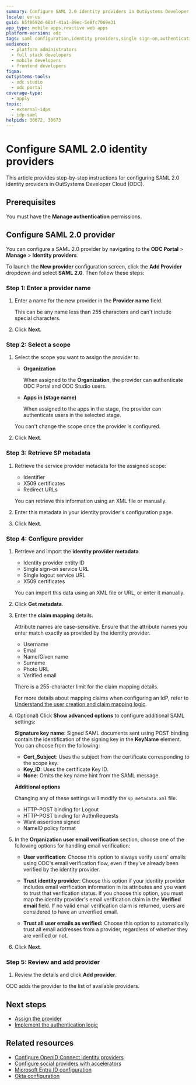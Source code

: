 ```yaml
---
summary: Configure SAML 2.0 identity providers in OutSystems Developer Cloud (ODC) for enterprise authentication and single sign-on.
locale: en-us
guid: b5f8692d-68bf-41a1-89ec-5e8fc7069e31
app_type: mobile apps,reactive web apps
platform-version: odc
tags: saml configuration,identity providers,single sign-on,authentication
audience:
  - platform administrators
  - full stack developers
  - mobile developers
  - frontend developers
figma:
outsystems-tools:
  - odc studio
  - odc portal
coverage-type:
  - apply
topic:
  - external-idps
  - idp-saml
helpids: 30672, 30673
---
```


# Configure SAML 2.0 identity providers

This article provides step-by-step instructions for configuring SAML 2.0 identity providers in OutSystems Developer Cloud (ODC).

## Prerequisites

You must have the **Manage authentication** permissions.

## Configure SAML 2.0 provider

You can configure a SAML 2.0 provider by navigating to the **ODC Portal** > **Manage** > **Identity providers**.

To launch the **New provider** configuration screen, click the **Add Provider** dropdown and select **SAML 2.0**. Then follow these steps:

### Step 1: Enter a provider name

1. Enter a name for the new provider in the **Provider name** field.

    This can be any name less than 255 characters and can't include special characters.

1. Click **Next**.

### Step 2: Select a scope

1. Select the scope you want to assign the provider to.

    * **Organization**

      When assigned to the **Organization**, the provider can authenticate ODC Portal and ODC Studio users.

    * **Apps in (stage name)**

      When assigned to the apps in the stage, the provider can authenticate users in the selected stage.

    <div class="info" markdown="1">

    You can't change the scope once the provider is configured.

    </div>

1. Click **Next**.

### Step 3: Retrieve SP metadata

1. Retrieve the service provider metadata for the assigned scope:

    * Identifier
    * X509 certificates
    * Redirect URLs

    You can retrieve this information using an XML file or manually.

1. Enter this metadata in your identity provider's configuration page.

1. Click **Next**.

### Step 4: Configure provider

1. Retrieve and import the **identity provider metadata**.

    * Identity provider entity ID
    * Single sign-on service URL
    * Single logout service URL
    * X509 certificates

    You can import this data using an XML file or URL, or enter it manually.

1. Click **Get metadata**.

1. Enter the **claim mapping** details.

    <div class="info" markdown="1">

    Attribute names are case-sensitive. Ensure that the attribute names you enter match exactly as provided by the identity provider.

    </div>

    * Username
    * Email
    * Name/Given name
    * Surname
    * Photo URL
    * Verified email

    <div class="info" markdown="1">

    There is a 255-character limit for the claim mapping details.

    </div>

    <div class="info" markdown="1">

    For more details about mapping claims when configuring an IdP, refer to [Understand the user creation and claim mapping logic](intro.md#claim-mapping-logic).

    </div>

1. (Optional) Click **Show advanced options** to configure additional SAML settings:

    **Signature key name**: Signed SAML documents sent using POST binding contain the identification of the signing key in the **KeyName** element. You can choose from the following:

    * **Cert_Subject**: Uses the subject from the certificate corresponding to the scope key.
    * **Key_ID**: Uses the certificate Key ID.
    * **None**: Omits the key name hint from the SAML message.  

    **Additional options**

    <div class="info" markdown="1">

    Changing any of these settings will modify the ``sp_metadata.xml`` file.

    </div>

    * HTTP-POST binding for Logout
    * HTTP-POST binding for AuthnRequests
    * Want assertions signed
    * NameID policy format

1. In the **Organization user email verification** section, choose one of the following options for handling email verification:

    * **User verification**: Choose this option to always verify users' emails using ODC's email verification flow, even if they’ve already been verified by the identity provider.

    * **Trust identity provider**: Choose this option if your identity provider includes email verification information in its attributes and you want to trust that verification status. If you choose this option, you must map the identity provider's email verification claim in the **Verified email** field. If no valid email verification claim is returned, users are considered to have an unverified email.

    * **Trust all user emails as verified:** Choose this option to automatically trust all email addresses from a provider, regardless of whether they are verified or not.

1. Click **Next**.

### Step 5: Review and add provider

1. Review the details and click **Add provider**.

ODC adds the provider to the list of available providers.

## Next steps

* [Assign the provider](intro.md#assign-an-external-idp)
* [Implement the authentication logic](apps.md)

## Related resources

* [Configure OpenID Connect identity providers](configure-openid-connect.md)
* [Configure social providers with accelerators](configure-social-accelerators.md)
* [Microsoft Entra ID configuration](azure-ad.md)
* [Okta configuration](okta.md)
